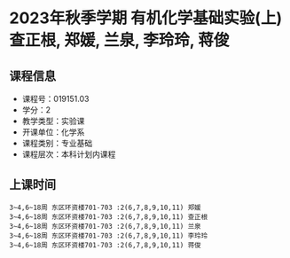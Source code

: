 # 2023年秋季学期 有机化学基础实验(上) 查正根, 郑媛, 兰泉, 李玲玲, 蒋俊






## 课程信息

- 课程号：019151.03
- 学分：2
- 教学类型：实验课
- 开课单位：化学系
- 课程类别：专业基础
- 课程层次：本科计划内课程

## 上课时间

```
3~4,6~18周 东区环资楼701-703 :2(6,7,8,9,10,11) 郑媛
3~4,6~18周 东区环资楼701-703 :2(6,7,8,9,10,11) 查正根
3~4,6~18周 东区环资楼701-703 :2(6,7,8,9,10,11) 兰泉
3~4,6~18周 东区环资楼701-703 :2(6,7,8,9,10,11) 李玲玲
3~4,6~18周 东区环资楼701-703 :2(6,7,8,9,10,11) 蒋俊
```

